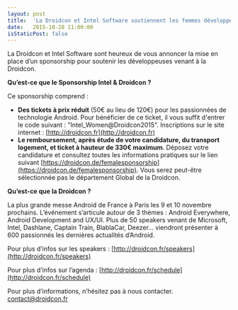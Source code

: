 ```yaml
---
layout: post
title:  'La Droidcon et Intel Software soutiennent les femmes développeuses.'
date:   2015-10-28 11:00:00
isStaticPost: false
---
```

La Droidcon et Intel Software sont heureux de vous annoncer la mise en place d’un sponsorship pour soutenir les développeuses venant à la Droidcon.

**Qu’est-ce que le Sponsorship Intel & Droidcon ?**

Ce sponsorship comprend :

- **Des tickets à prix réduit** (50€ au lieu de 120€) pour les passionnées de technologie Android. Pour bénéficier de ce ticket, il vous suffit d'entrer le code suivant : "Intel_Women@Droidcon2015". Inscriptions sur le site internet : [http://droidcon.fr](http://droidcon.fr)
- **Le remboursement, après étude de votre candidature, du transport logement, et ticket à hauteur de 330€ maximum**. Déposez votre candidature et consultez toutes les informations pratiques sur le lien suivant [https://droidcon.de/femalesponsorship](https://droidcon.de/femalesponsorship). Vous serez peut-être sélectionnée pas le département Global de la Droidcon.

**Qu’est-ce que la Droidcon ?**

La plus grande messe Android de France à Paris les 9 et 10 novembre prochains. L’événement s’articule autour de 3 thèmes : Android Everywhere, Android Development and UX/UI. Plus de 50 speakers venant de Microsoft, Intel, Dashlane, Captain Train, BlablaCar, Deezer… viendront présenter à 600 passionnés les dernières actualités d’Android.

Pour plus d’infos sur les speakers :  [http://droidcon.fr/speakers](http://droidcon.fr/speakers)

Pour plus d’infos sur l’agenda : [http://droidcon.fr/schedule](http://droidcon.fr/schedule)

Pour plus d’informations, n’hésitez pas à nous contacter.
[contact@droidcon.fr](mailto:contact@droidcon.fr)
